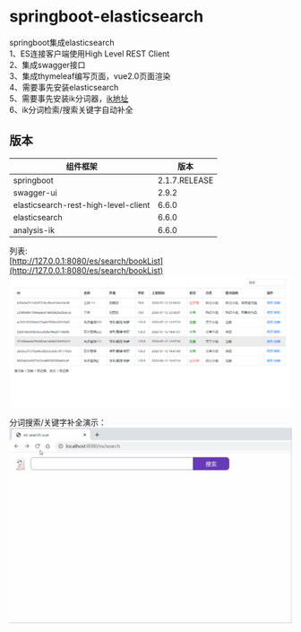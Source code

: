 # springboot-elasticsearch

springboot集成elasticsearch  
1、ES连接客户端使用High Level REST Client  
2、集成swagger接口  
3、集成thymeleaf编写页面，vue2.0页面渲染  
4、需要事先安装elasticsearch  
5、需要事先安装ik分词器，[ik地址](https://github.com/medcl/elasticsearch-analysis-ik)  
6、ik分词检索/搜索关键字自动补全

## 版本

组件框架 | 版本
--- | ----
springboot | 2.1.7.RELEASE
swagger-ui | 2.9.2
elasticsearch-rest-high-level-client | 6.6.0
elasticsearch | 6.6.0
analysis-ik | 6.6.0

列表:  
[http://127.0.0.1:8080/es/search/bookList](http://127.0.0.1:8080/es/search/bookList)  
 ![image](https://raw.githubusercontent.com/keyvin-wei/springboot-elasticsearch/master/src/main/resources/static/img/bookList.png)  

分词搜索/关键字补全演示：  
![image](https://github.com/keyvin-wei/springboot-elasticsearch/blob/master/src/main/resources/static/img/searchVue.gif)